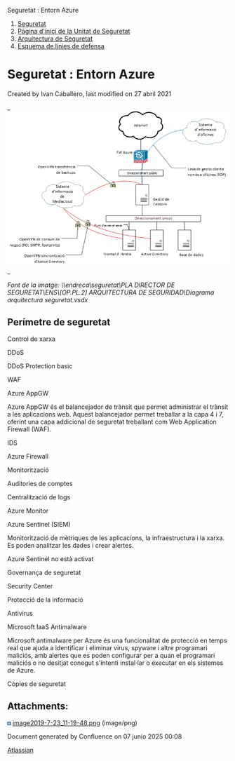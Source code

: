 Seguretat : Entorn Azure  

1.  [Seguretat](index.md)
2.  [Pàgina d'inici de la Unitat de Seguretat](15368362.md)
3.  [Arquitectura de Seguretat](Arquitectura-de-Seguretat_24216213.md)
4.  [Esquema de línies de defensa](24216216.md)

Seguretat : Entorn Azure
========================

Created by Ivan Caballero, last modified on 27 abril 2021

_![](attachments/41521841/41521842.png)  
_

_Font de la imatge: \\\\endreca\\seguretat\\PLA DIRECTOR DE SEGURETAT\\ENS\\\[OP.PL.2\] ARQUITECTURA DE SEGURIDAD\\Diagrama arquitectura seguretat.vsdx_

  

Perímetre de seguretat
----------------------

  

  

Control de xarxa  
  

DDoS

DDoS Protection basic

  

WAF

Azure AppGW

Azure AppGW és el balancejador de trànsit que permet administrar el trànsit a les aplicacions web. Aquest balancejador permet treballar a la capa 4 i 7, oferint una capa addicional de seguretat treballant com Web Application Firewall (WAF).

IDS

Azure Firewall

  

  

  

  

Monitorització

Auditories de comptes

  

  

Centralització de logs

Azure Monitor

Azure Sentinel (SIEM)

Monitorització de mètriques de les aplicacions, la infraestructura i la xarxa. Es poden analitzar les dades i crear alertes.

  

Azure Sentinel no està activat

Governança de seguretat

Security Center

  

Protecció de la informació

Antivirus

Microsoft IaaS Antimalware

Microsoft antimalware per Azure és una funcionalitat de protecció en temps real que ajuda a identificar i eliminar virus, spyware i altre programari maliciós, amb alertes que es poden configurar per a quan el programari maliciós o no desitjat conegut s'intenti instal·lar o executar en els sistemes de Azure.

Còpies de seguretat

  

  

  

  

Attachments:
------------

![](images/icons/bullet_blue.gif) [image2019-7-23\_11-19-48.png](attachments/41521841/41521842.png) (image/png)  

Document generated by Confluence on 07 junio 2025 00:08

[Atlassian](http://www.atlassian.com/)